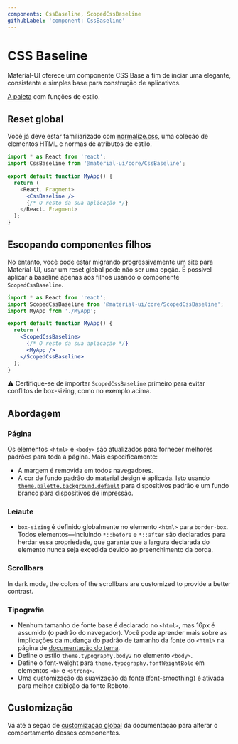 ```yaml
---
components: CssBaseline, ScopedCssBaseline
githubLabel: 'component: CssBaseline'
---
```


# CSS Baseline

<p class="description">Material-UI oferece um componente CSS Base a fim de inciar uma elegante, consistente e simples base para construção de aplicativos.</p>

[A paleta](/system/palette/) com funções de estilo.

## Reset global

Você já deve estar familiarizado com [normalize.css](https://github.com/necolas/normalize.css), uma coleção de elementos HTML e normas de atributos de estilo.

```jsx
import * as React from 'react';
import CssBaseline from '@material-ui/core/CssBaseline';

export default function MyApp() {
  return (
    <React. Fragment>
      <CssBaseline />
      {/* O resto da sua aplicação */}
    </React. Fragment>
  );
}
```

## Escopando componentes filhos

No entanto, você pode estar migrando progressivamente um site para Material-UI, usar um reset global pode não ser uma opção. É possível aplicar a baseline apenas aos filhos usando o componente `ScopedCssBaseline`.

```jsx
import * as React from 'react';
import ScopedCssBaseline from '@material-ui/core/ScopedCssBaseline';
import MyApp from './MyApp';

export default function MyApp() {
  return (
    <ScopedCssBaseline>
      {/* O resto da sua aplicação */}
      <MyApp />
    </ScopedCssBaseline>
  );
}
```

⚠️ Certifique-se de importar `ScopedCssBaseline` primeiro para evitar conflitos de box-sizing, como no exemplo acima.

## Abordagem

### Página

Os elementos `<html>` e `<body>` são atualizados para fornecer melhores padrões para toda a página. Mais especificamente:

- A margem é removida em todos navegadores.
- A cor de fundo padrão do material design é aplicada. Isto usando [`theme.palette.background.default`](/customization/default-theme/?expand-path=$.palette.background) para dispositivos padrão e um fundo branco para dispositivos de impressão.

### Leiaute

- `box-sizing` é definido globalmente no elemento `<html>` para `border-box`. Todos elementos—incluindo `*::before` e `*::after` são declarados para herdar essa propriedade, que garante que a largura declarada do elemento nunca seja excedida devido ao preenchimento da borda.

### Scrollbars

In dark mode, the colors of the scrollbars are customized to provide a better contrast.

### Tipografia

- Nenhum tamanho de fonte base é declarado no `<html>`, mas 16px é assumido (o padrão do navegador). Você pode aprender mais sobre as implicações da mudança do padrão de tamanho da fonte do `<html>` na página de [documentação do tema](/customization/typography/#typography-html-font-size).
- Define o estilo `theme.typography.body2` no elemento `<body>`.
- Define o font-weight para `theme.typography.fontWeightBold` em elementos `<b>` e `<strong>`.
- Uma customização da suavização da fonte (font-smoothing) é ativada para melhor exibição da fonte Roboto.

## Customização

Vá até a seção de [customização global](/customization/globals/#global-css) da documentação para alterar o comportamento desses componentes.
